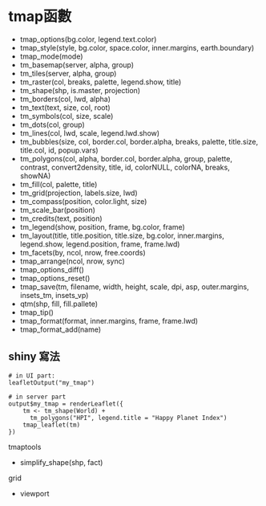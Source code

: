 # tmap函數

- tmap_options(bg.color, legend.text.color)
- tmap_style(style, bg.color, space.color, inner.margins, earth.boundary)
- tmap_mode(mode)
- tm_basemap(server, alpha, group)
- tm_tiles(server, alpha, group)
- tm_raster(col, breaks, palette, legend.show, title)
- tm_shape(shp, is.master, projection)
- tm_borders(col, lwd, alpha)
- tm_text(text, size, col, root)
- tm_symbols(col, size, scale)
- tm_dots(col, group)
- tm_lines(col, lwd, scale, legend.lwd.show)
- tm_bubbles(size, col, border.col, border.alpha, breaks, palette, title.size, title.col, id, popup.vars)
- tm_polygons(col, alpha, border.col, border.alpha, group, palette, contrast, convert2density, title, id, colorNULL, colorNA, breaks, showNA)
- tm_fill(col, palette, title)
- tm_grid(projection, labels.size, lwd)
- tm_compass(position, color.light, size)
- tm_scale_bar(position)
- tm_credits(text, position)
- tm_legend(show, position, frame, bg.color, frame)
- tm_layout(title, title.position, title.size, bg.color, inner.margins, legend.show, legend.position, frame, frame.lwd)
- tm_facets(by, ncol, nrow, free.coords)
- tmap_arrange(ncol, nrow, sync)
- tmap_options_diff()
- tmap_options_reset()
- tmap_save(tm, filename, width, height, scale, dpi, asp, outer.margins, insets_tm, insets_vp)
- qtm(shp, fill, fill.pallete)
- tmap_tip()
- tmap_format(format, inner.margins, frame, frame.lwd)
- tmap_format_add(name)

## shiny 寫法

```{r}
# in UI part:
leafletOutput("my_tmap")

# in server part
output$my_tmap = renderLeaflet({
    tm <- tm_shape(World) + 
      tm_polygons("HPI", legend.title = "Happy Planet Index")
    tmap_leaflet(tm)
})
```




tmaptools

- simplify_shape(shp, fact)

grid

- viewport


